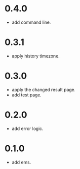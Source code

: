 # 0.4.0
* add command line.

# 0.3.1
* apply history timezone.

# 0.3.0
* apply the changed result page.
* add test page.

# 0.2.0
* add error logic.

# 0.1.0
* add ems.
